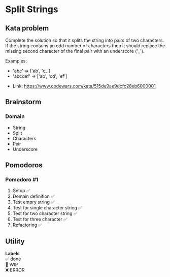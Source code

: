 # Split Strings

## Kata problem

Complete the solution so that it splits the string into pairs of two characters. If the string contains an odd number of characters then it should replace the missing second character of the final pair with an underscore ('\_').

Examples:

- 'abc' => ['ab', 'c_']
- 'abcdef' => ['ab', 'cd', 'ef']

* Link: https://www.codewars.com/kata/515de9ae9dcfc28eb6000001

## Brainstorm

### Domain

- String
- Split
- Characters
- Pair
- Underscore

## Pomodoros

### Pomodoro #1

1. Setup ✅
2. Domain definition ✅
3. Test empry string ✅
4. Test for single character string ✅
5. Test for two character string ✅
6. Test for three character ✅
7. Refactoring ✅

## Utility

**Labels**  
✅ done  
🚧 WIP  
❌ ERROR
